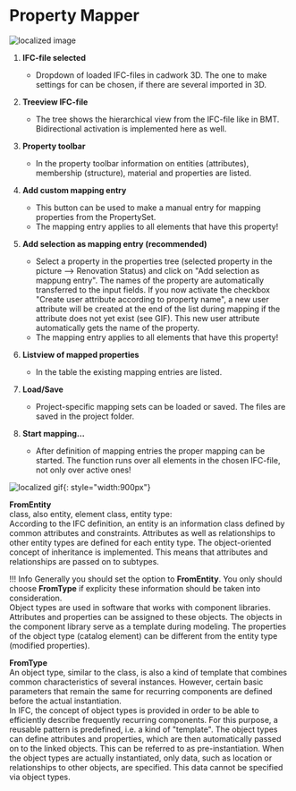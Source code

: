 # Property Mapper

![localized image](../img/en/propertyMapper.svg)

1. **IFC-file selected**
    * Dropdown of loaded IFC-files in cadwork 3D. The one to make settings for can be chosen, if there are several imported in 3D.

2. **Treeview IFC-file** 
    * The tree shows the hierarchical view from the IFC-file like in BMT. Bidirectional activation is implemented here as well. 

3. **Property toolbar**
    * In the property toolbar information on entities (attributes), membership (structure), material and properties are listed.

4. **Add custom mapping entry**
    * This button can be used to make a manual entry for mapping properties from the PropertySet.
    * The mapping entry applies to all elements that have this property!
	
5. **Add selection as mapping entry (recommended)**
    * Select a property in the properties tree (selected property in the picture --> Renovation Status) and click on "Add selection as mappung entry". The names of the property are automatically transferred to the input fields. If you now activate the checkbox "Create user attribute according to property name", a new user attribute will be created at the end of the list during mapping if the attribute does not yet exist (see GIF). This new user attribute automatically gets the name of the property. 
    * The mapping entry applies to all elements that have this property!

6. **Listview of mapped properties**
    * In the table the existing mapping entries are listed.

7. **Load/Save**
    * Project-specific mapping sets can be loaded or saved. The files are saved in the project folder. 

8. **Start mapping...**
    * After definition of mapping entries the proper mapping can be started. The function runs over all elements in the chosen IFC-file, not only over active ones! 

![localized gif](../img/mapping.gif){: style="width:900px"}



**FromEntity** <br>
class, also entity, element class, entity type:<br> 
According to the IFC definition, an entity is an information class defined by common attributes and constraints. Attributes as well as relationships to other entity types are defined for each entity type. The object-oriented concept of inheritance is implemented. This means that attributes and relationships are passed on to subtypes.


!!! Info
    Generally you should set the option to **FromEntity**. You only should choose **FromType** if explicity these information should be taken into consideration.<br> Object types are used in software that works with component libraries. Attributes and properties can be assigned to these objects. The objects in the component library serve as a template during modeling. The properties of the object type (catalog element) can be different from the entity type (modified properties). 
	
	
**FromType** <br>
An object type, similar to the class, is also a kind of template that combines common characteristics of several instances. However, certain basic parameters that remain the same for recurring components are defined before the actual instantiation.<br>
In IFC, the concept of object types is provided in order to be able to efficiently describe frequently recurring components. For this purpose, a reusable pattern is predefined, i.e. a kind of "template". The object types can define attributes and properties, which are then automatically passed on to the linked objects. This can be referred to as pre-instantiation. When the object types are actually instantiated, only data, such as location or relationships to other objects, are specified. This data cannot be specified via object types.

